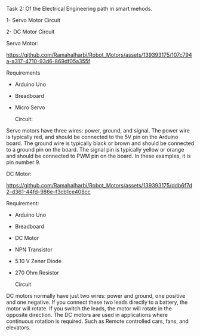 Task 2:  Of the Electrical Engineering path in smart mehods.


1-  Servo Motor Circuit


2-  DC Motor Circuit

Servo Motor:




https://github.com/Ramahalharbi/Robot_Motors/assets/139393175/107c794a-a317-4710-93d6-869df05a355f


Requirements

- Arduino Uno 

- Breadboard 

- Micro Servo


  Circuit:

Servo motors have three wires: power, ground, and signal. The power wire is typically red, and should be connected to the 5V pin on the Arduino board. The ground wire is typically black or brown and should be connected to a ground pin on the board. The signal pin is typically yellow or orange and should be connected to PWM pin on the board. In these examples, it is pin number 9.


DC Motor:


https://github.com/Ramahalharbi/Robot_Motors/assets/139393175/ddb6f7d2-d361-44fd-986e-f3cb1ce408cc


Requirement:

- Arduino Uno 

- Breadboard

- DC Motor

- NPN Transistor

- 5.10 V Zener Diode

- 270 Ohm Resistor

  Circuit

DC motors normally have just two wires: power and ground, one positive and one negative. If you connect these two leads directly to a battery, the motor will rotate. If you switch the leads, the motor will rotate in the opposite direction. The DC motors are used in applications where continuous rotation is required. Such as Remote controlled cars, fans, and elevators.



